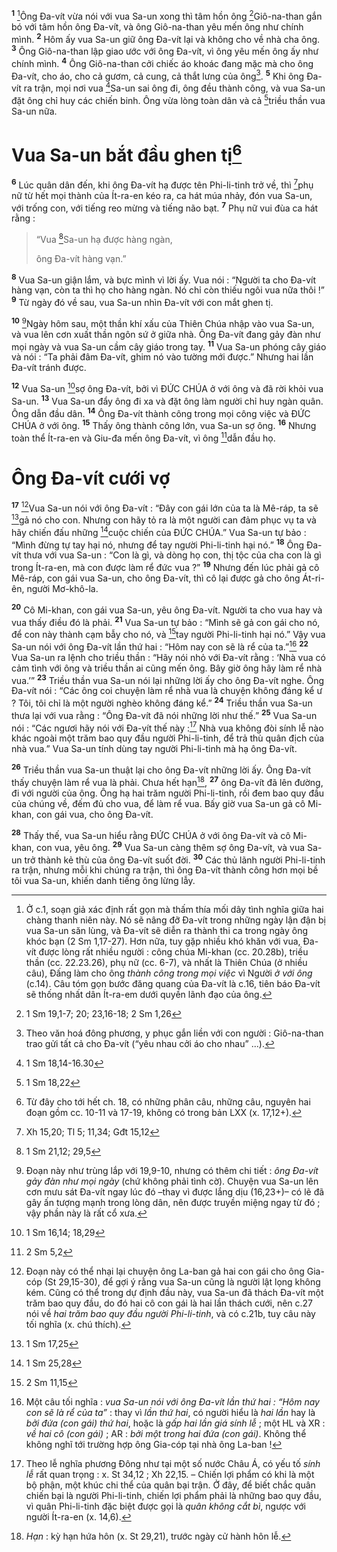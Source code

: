 <sup><b>1</b></sup> [^1]Ông Đa-vít vừa nói với vua Sa-un xong thì tâm hồn ông [^1*]Giô-na-than gắn bó với tâm hồn ông Đa-vít, và ông Giô-na-than yêu mến ông như chính mình. <sup><b>2</b></sup> Hôm ấy vua Sa-un giữ ông Đa-vít lại và không cho về nhà cha ông. <sup><b>3</b></sup> Ông Giô-na-than lập giao ước với ông Đa-vít, vì ông yêu mến ông ấy như chính mình. <sup><b>4</b></sup> Ông Giô-na-than cởi chiếc áo khoác đang mặc mà cho ông Đa-vít, cho áo, cho cả gươm, cả cung, cả thắt lưng của ông[^2]. <sup><b>5</b></sup> Khi ông Đa-vít ra trận, mọi nơi vua [^2*]Sa-un sai ông đi, ông đều thành công, và vua Sa-un đặt ông chỉ huy các chiến binh. Ông vừa lòng toàn dân và cả [^3*]triều thần vua Sa-un nữa.

# Vua Sa-un bắt đầu ghen tị[^3]
<sup><b>6</b></sup> Lúc quân dân đến, khi ông Đa-vít hạ được tên Phi-li-tinh trở về, thì [^4*]phụ nữ từ hết mọi thành của Ít-ra-en kéo ra, ca hát múa nhảy, đón vua Sa-un, với trống con, với tiếng reo mừng và tiếng não bạt. <sup><b>7</b></sup> Phụ nữ vui đùa ca hát rằng : 
> “Vua [^5*]Sa-un hạ được hàng ngàn,
> 
> ông Đa-vít hàng vạn.”
>

<sup><b>8</b></sup> Vua Sa-un giận lắm, và bực mình vì lời ấy. Vua nói : “Người ta cho Đa-vít hàng vạn, còn ta thì họ cho hàng ngàn. Nó chỉ còn thiếu ngôi vua nữa thôi !” <sup><b>9</b></sup> Từ ngày đó về sau, vua Sa-un nhìn Đa-vít với con mắt ghen tị.

<sup><b>10</b></sup> [^4]Ngày hôm sau, một thần khí xấu của Thiên Chúa nhập vào vua Sa-un, và vua lên cơn xuất thần ngôn sứ ở giữa nhà. Ông Đa-vít đang gảy đàn như mọi ngày và vua Sa-un cầm cây giáo trong tay. <sup><b>11</b></sup> Vua Sa-un phóng cây giáo và nói : “Ta phải đâm Đa-vít, ghim nó vào tường mới được.” Nhưng hai lần Đa-vít tránh được.

<sup><b>12</b></sup> Vua Sa-un [^6*]sợ ông Đa-vít, bởi vì ĐỨC CHÚA ở với ông và đã rời khỏi vua Sa-un. <sup><b>13</b></sup> Vua Sa-un đẩy ông đi xa và đặt ông làm người chỉ huy ngàn quân. Ông dẫn đầu dân. <sup><b>14</b></sup> Ông Đa-vít thành công trong mọi công việc và ĐỨC CHÚA ở với ông. <sup><b>15</b></sup> Thấy ông thành công lớn, vua Sa-un sợ ông. <sup><b>16</b></sup> Nhưng toàn thể Ít-ra-en và Giu-đa mến ông Đa-vít, vì ông [^7*]dẫn đầu họ.

# Ông Đa-vít cưới vợ
<sup><b>17</b></sup> [^5]Vua Sa-un nói với ông Đa-vít : “Đây con gái lớn của ta là Mê-ráp, ta sẽ [^8*]gả nó cho con. Nhưng con hãy tỏ ra là một người can đảm phục vụ ta và hãy chiến đấu những [^9*]cuộc chiến của ĐỨC CHÚA.” Vua Sa-un tự bảo : “Mình đừng tự tay hại nó, nhưng để tay người Phi-li-tinh hại nó.” <sup><b>18</b></sup> Ông Đa-vít thưa với vua Sa-un : “Con là gì, và dòng họ con, thị tộc của cha con là gì trong Ít-ra-en, mà con được làm rể đức vua ?” <sup><b>19</b></sup> Nhưng đến lúc phải gả cô Mê-ráp, con gái vua Sa-un, cho ông Đa-vít, thì cô lại được gả cho ông Át-ri-ên, người Mơ-khô-la.

<sup><b>20</b></sup> Cô Mi-khan, con gái vua Sa-un, yêu ông Đa-vít. Người ta cho vua hay và vua thấy điều đó là phải. <sup><b>21</b></sup> Vua Sa-un tự bảo : “Mình sẽ gả con gái cho nó, để con này thành cạm bẫy cho nó, và [^10*]tay người Phi-li-tinh hại nó.” Vậy vua Sa-un nói với ông Đa-vít lần thứ hai : “Hôm nay con sẽ là rể của ta.”[^6] <sup><b>22</b></sup> Vua Sa-un ra lệnh cho triều thần : “Hãy nói nhỏ với Đa-vít rằng : ‘Nhà vua có cảm tình với ông và triều thần ai cũng mến ông. Bây giờ ông hãy làm rể nhà vua.’” <sup><b>23</b></sup> Triều thần vua Sa-un nói lại những lời ấy cho ông Đa-vít nghe. Ông Đa-vít nói : “Các ông coi chuyện làm rể nhà vua là chuyện không đáng kể ư ? Tôi, tôi chỉ là một người nghèo không đáng kể.” <sup><b>24</b></sup> Triều thần vua Sa-un thưa lại với vua rằng : “Ông Đa-vít đã nói những lời như thế.” <sup><b>25</b></sup> Vua Sa-un nói : “Các ngươi hãy nói với Đa-vít thế này :[^7] Nhà vua không đòi sính lễ nào khác ngoài một trăm bao quy đầu người Phi-li-tinh, để trả thù quân địch của nhà vua.” Vua Sa-un tính dùng tay người Phi-li-tinh mà hạ ông Đa-vít.

<sup><b>26</b></sup> Triều thần vua Sa-un thuật lại cho ông Đa-vít những lời ấy. Ông Đa-vít thấy chuyện làm rể vua là phải. Chưa hết hạn[^8], <sup><b>27</b></sup> ông Đa-vít đã lên đường, đi với người của ông. Ông hạ hai trăm người Phi-li-tinh, rồi đem bao quy đầu của chúng về, đếm đủ cho vua, để làm rể vua. Bấy giờ vua Sa-un gả cô Mi-khan, con gái vua, cho ông Đa-vít.

<sup><b>28</b></sup> Thấy thế, vua Sa-un hiểu rằng ĐỨC CHÚA ở với ông Đa-vít và cô Mi-khan, con vua, yêu ông. <sup><b>29</b></sup> Vua Sa-un càng thêm sợ ông Đa-vít, và vua Sa-un trở thành kẻ thù của ông Đa-vít suốt đời. <sup><b>30</b></sup> Các thủ lãnh người Phi-li-tinh ra trận, nhưng mỗi khi chúng ra trận, thì ông Đa-vít thành công hơn mọi bề tôi vua Sa-un, khiến danh tiếng ông lừng lẫy.

[^1]: Ở c.1, soạn giả xác định rất gọn mà thấm thía mối dây tình nghĩa giữa hai chàng thanh niên này. Nó sẽ nâng đỡ Đa-vít trong những ngày lận đận bị vua Sa-un săn lùng, và Đa-vít sẽ diễn ra thành thi ca trong ngày ông khóc bạn (2 Sm 1,17-27). Hơn nữa, tuy gặp nhiều khó khăn với vua, Đa-vít được lòng rất nhiều người : công chúa Mi-khan (cc. 20.28b), triều thần (cc. 22.23.26), phụ nữ (cc. 6-7), và nhất là Thiên Chúa (ở nhiều câu), Đấng làm cho ông <i>thành công trong mọi việc</i> vì Người <i>ở với ông</i> (c.14). Câu tóm gọn bước đăng quang của Đa-vít là c.16, tiên báo Đa-vít sẽ thống nhất dân Ít-ra-em dưới quyền lãnh đạo của ông.
[^2]: Theo văn hoá đông phương, y phục gắn liền với con người : Giô-na-than trao gửi tất cả cho Đa-vít (“yêu nhau cởi áo cho nhau” ...).
[^3]: Từ đây cho tới hết ch. 18, có những phân câu, những câu, nguyên hai đoạn gồm cc. 10-11 và 17-19, không có trong bản LXX (x. 17,12+).
[^4]: Đoạn này như trùng lắp với 19,9-10, nhưng có thêm chi tiết : <i>ông Đa-vít gảy đàn như mọi ngày</i> (chứ không phải tình cờ). Chuyện vua Sa-un lên cơn mưu sát Đa-vít ngay lúc đó –thay vì được lắng dịu (16,23+)– có lẽ đã gây ấn tượng mạnh trong lòng dân, nên được truyền miệng ngay từ đó ; vậy phần này là rất cổ xưa.
[^5]: Đoạn này có thể nhại lại chuyện ông La-ban gả hai con gái cho ông Gia-cóp (St 29,15-30), để gợi ý rằng vua Sa-un cũng là người lật lọng không kém. Cũng có thể trong dự định đầu này, vua Sa-un đã thách Đa-vít một trăm bao quy đầu, do đó hai cô con gái là hai lần thách cưới, nên c.27 nói về <i>hai trăm bao quy đầu người Phi-li-tinh</i>, và có c.21b, tuy câu này tối nghĩa (x. chú thích).
[^6]: Một câu tối nghĩa : <i>vua Sa-un nói với ông Đa-vít lần thứ hai : “Hôm nay con sẽ là rể của ta”</i> : thay vì <i>lần thứ hai</i>, có người hiểu là <i>hai lần</i> hay là <i>bởi đứa (con gái) thứ hai</i>, hoặc là <i>gấp hai lần giá sính lễ</i> ; một HL và XR : <i>về hai cô (con gái)</i> ; AR : <i>bởi một trong hai đứa (con gái)</i>. Không thể không nghĩ tới trường hợp ông Gia-cóp tại nhà ông La-ban !
[^7]: Theo lễ nghĩa phương Đông như tại một số nước Châu Á, có yếu tố <i>sính lễ</i> rất quan trọng : x. St 34,12 ; Xh 22,15. – Chiến lợi phẩm có khi là một bộ phận, một khúc chi thể của quân bại trận. Ở đây, để biết chắc quân chiến bại là người Phi-li-tinh, chiến lợi phẩm phải là những bao quy đầu, vì quân Phi-li-tinh đặc biệt được gọi là <i>quân không cắt bì</i>, ngược với người Ít-ra-en (x. 14,6).
[^8]: <i>Hạn</i> : kỳ hạn hứa hôn (x. St 29,21), trước ngày cử hành hôn lễ.
[^1*]: 1 Sm 19,1-7; 20; 23,16-18; 2 Sm 1,26
[^2*]: 1 Sm 18,14-16.30
[^3*]: 1 Sm 18,22
[^4*]: Xh 15,20; Tl 5; 11,34; Gđt 15,12
[^5*]: 1 Sm 21,12; 29,5
[^6*]: 1 Sm 16,14; 18,29
[^7*]: 2 Sm 5,2
[^8*]: 1 Sm 17,25
[^9*]: 1 Sm 25,28
[^10*]: 2 Sm 11,15
